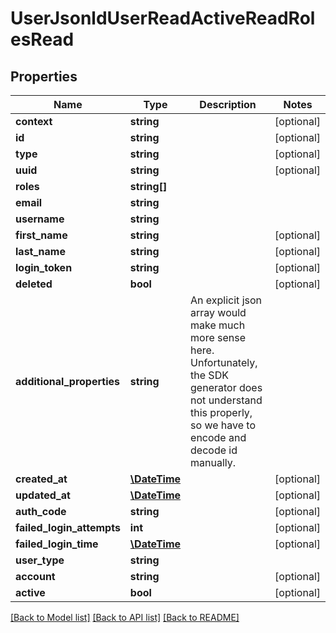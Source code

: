 # UserJsonldUserReadActiveReadRolesRead

## Properties
Name | Type | Description | Notes
------------ | ------------- | ------------- | -------------
**context** | **string** |  | [optional] 
**id** | **string** |  | [optional] 
**type** | **string** |  | [optional] 
**uuid** | **string** |  | [optional] 
**roles** | **string[]** |  | 
**email** | **string** |  | 
**username** | **string** |  | 
**first_name** | **string** |  | [optional] 
**last_name** | **string** |  | [optional] 
**login_token** | **string** |  | [optional] 
**deleted** | **bool** |  | [optional] 
**additional_properties** | **string** | An explicit json array would make much more sense here. Unfortunately, the SDK generator does not understand this properly, so we have to encode and decode id manually. | 
**created_at** | [**\DateTime**](\DateTime.md) |  | [optional] 
**updated_at** | [**\DateTime**](\DateTime.md) |  | [optional] 
**auth_code** | **string** |  | [optional] 
**failed_login_attempts** | **int** |  | [optional] 
**failed_login_time** | [**\DateTime**](\DateTime.md) |  | [optional] 
**user_type** | **string** |  | 
**account** | **string** |  | [optional] 
**active** | **bool** |  | [optional] 

[[Back to Model list]](../../README.md#documentation-for-models) [[Back to API list]](../../README.md#documentation-for-api-endpoints) [[Back to README]](../../README.md)

